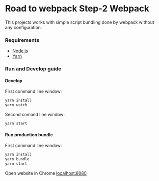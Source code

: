 # Road to webpack Step-2 Webpack

This projects works with simple script bundling done by webpack without any configuration.

### Requirements

* [Node.js](https://nodejs.org/)
* [Yarn](https://yarnpkg.com/)

### Run and Develop guide

#### Develop
First command line window:
```sh
yarn install
yarn watch
```
Second comand line window:
```sh
yarn start
```

#### Run production bundle
First command line window:
```sh
yarn install
yarn bundle
yarn start
```

Open website in Chrome [localhost:8080](http://127.0.0.1:8080)